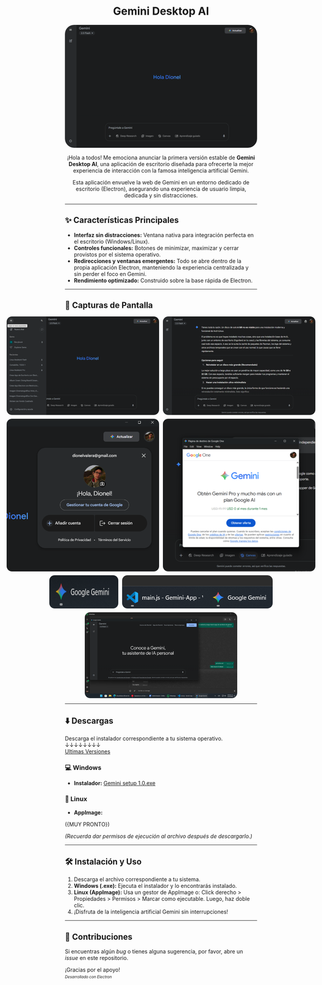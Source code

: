 
<div align="center">

# Gemini Desktop AI

<p align="center">
        <img src=".github/branding/banner.png" alt="Gemini branding image" width="700" style="border-radius:24px;"><br>
</p>

¡Hola a todos! Me emociona anunciar la primera versión estable de **Gemini Desktop AI**, una aplicación de escritorio diseñada para ofrecerte la mejor experiencia de interacción con la famosa inteligencia artificial Gemini.

Esta aplicación envuelve la web de Gemini en un entorno dedicado de escritorio (Electron), asegurando una experiencia de usuario limpia, dedicada y sin distracciones.

</div>

---

## ✨ Características Principales

* **Interfaz sin distracciones:** Ventana nativa para integración perfecta en el escritorio (Windows/Linux).
* **Controles funcionales:** Botones de minimizar, maximizar y cerrar provistos por el sistema operativo.
* **Redirecciones y ventanas emergentes:** Todo se abre dentro de la propia aplicación Electron, manteniendo la experiencia centralizada y sin perder el foco en Gemini.
* **Rendimiento optimizado:** Construido sobre la base rápida de Electron.

---


## 📸 Capturas de Pantalla
<div align="center">
    <div style="display: flex; justify-content: center; gap: 10px; margin-bottom: 10px;">
        <img src="screenshots/chats.png" alt="Chat Gemini" width="400" style="border-radius:14px;" />
        <img src="screenshots/in-chat.png" alt="Random Chat" width="400" style="border-radius:14px;" />
    </div>
    <div style="display: flex; justify-content: center; gap: 10px;  margin-bottom: 10px;">
        <img src="screenshots/account.png" alt="Configuración de Cuenta" width="400" style="border-radius:14px;" />
        <img src="screenshots/external-window.png" alt="Enlaces Externos" width="400" style="border-radius:14px;" />
    </div>
    <div style="display: flex; justify-content: center; gap: 10px;  margin-bottom: 10px;">
        <img src="screenshots/dock.png" alt="Dock" width="400" style="border-radius:14px;" />
        <img src="screenshots/dock2.png" alt="Dock2" width="400" style="border-radius:14px;" />
    </div>
    <div style="display: flex; justify-content: center; gap: 10px;  margin-bottom: 10px;">
        <img src="screenshots/in-apps.png" alt="Gemini con Whtsapp de fondo" width="400" style="border-radius:14px;" />
    </div>
</div>

---

## ⬇️ Descargas

Descarga el instalador correspondiente a tu sistema operativo. <br/>
↓↓↓↓↓↓↓↓<br/>
[Ultimas Versiones](https://github.com/DionelValera/gemini-desktop/releases/tag/stable-release)

### 💻 Windows

* **Instalador:**
[Gemini setup 1.0.exe](https://github.com/DionelValera/gemini-desktop/releases/download/stable-release/Gemini.Setup.1.0.exe)

### 🐧 Linux

* **AppImage:**

({MUY PRONTO})

*(Recuerda dar permisos de ejecución al archivo después de descargarlo.)*

---


## 🛠️ Instalación y Uso

1.  Descarga el archivo correspondiente a tu sistema.
2.  **Windows (.exe):** Ejecuta el instalador y lo encontrarás instalado.
3.  **Linux (AppImage):** Usa un gestor de AppImage o: Click derecho > Propiedades > Permisos > Marcar como ejecutable. Luego, haz doble clic.
4.  ¡Disfruta de la inteligencia artificial Gemini sin interrupciones!

---


## 🤝 Contribuciones

Si encuentras algún *bug* o tienes alguna sugerencia, por favor, abre un *issue* en este repositorio.

¡Gracias por el apoyo!<br/>
<i style="font-size: 10px; color: currentColor;">
            <a href="https://www.electronjs.org/" style="color: currentColor; text-decoration: none;">Desarrollado con Electron</a>
        </i>
